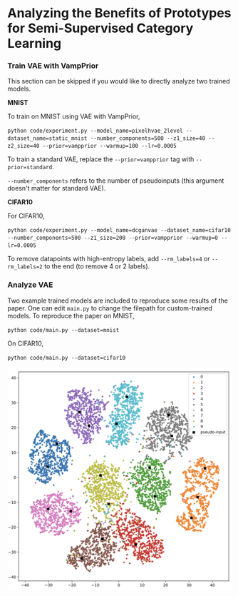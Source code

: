 # Analyzing the Benefits of Prototypes for Semi-Supervised Category Learning

### Train VAE with VampPrior

This section can be skipped if you would like to directly analyze two trained models.

**MNIST**

To train on MNIST using VAE with VampPrior,

`python code/experiment.py --model_name=pixelhvae_2level --dataset_name=static_mnist --number_components=500 --z1_size=40 --z2_size=40 --prior=vampprior --warmup=100 --lr=0.0005`

To train a standard VAE, replace the `--prior=vampprior` tag with `--prior=standard`.

`--number_components` refers to the number of pseudoinputs (this argument doesn't matter for standard VAE).


**CIFAR10**

For CIFAR10,

`python code/experiment.py --model_name=dcganvae --dataset_name=cifar10 --number_components=500 --z1_size=200 --prior=vampprior --warmup=0 --lr=0.0005`

To remove datapoints with high-entropy labels, add `--rm_labels=4` or `--rm_labels=2` to the end (to remove 4 or 2 labels).

### Analyze VAE

Two example trained models are included to reproduce some results of the paper. One can edit `main.py` to change the filepath for custom-trained models. To reproduce the paper on MNIST,

`python code/main.py --dataset=mnist`

On CIFAR10,

`python code/main.py --dataset=cifar10`

![image info](figs/embeddings.png)